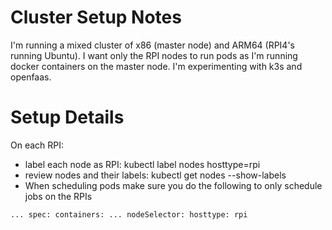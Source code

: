 # Cluster Setup Notes

I'm running a mixed cluster of x86 (master node) and ARM64 (RPI4's running Ubuntu).  I want only the RPI nodes to run pods as I'm running docker containers on the master node.  I'm experimenting with k3s and openfaas.

# Setup Details

On each RPI:
* label each node as RPI:  kubectl label nodes <nodename> hosttype=rpi
* review nodes and their labels:  kubectl get nodes --show-labels
* When scheduling pods make sure you do the following to only schedule jobs on the RPIs

`
  ...
  spec:
  containers:
  ...
  nodeSelector:
    hosttype: rpi
`

